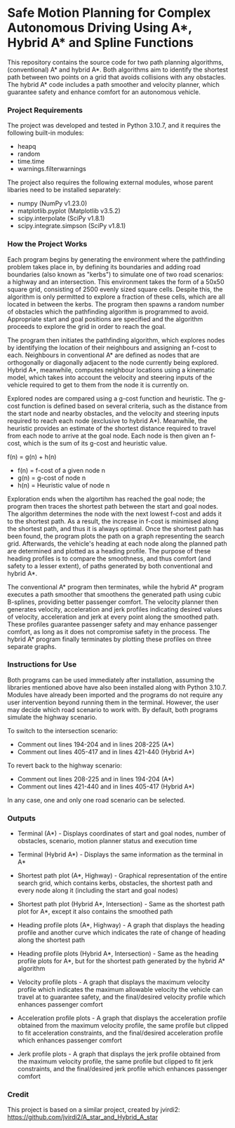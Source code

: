 # Safe Motion Planning for Complex Autonomous Driving Using A*, Hybrid A* and Spline Functions
This repository contains the source code for two path planning algorithms, (conventional) A* and hybrid A*. Both algorithms aim to identify the shortest path between two points on a grid that avoids collisions with any obstacles. The hybrid A* code includes a path smoother and velocity planner, which guarantee safety and enhance comfort for an autonomous vehicle.

### Project Requirements
The project was developed and tested in Python 3.10.7, and it requires the following built-in modules:
* heapq
* random
* time.time
* warnings.filterwarnings

The project also requires the following external modules, whose parent libaries need to be installed separately:
* numpy (NumPy v1.23.0)
* matplotlib.pyplot (Matplotlib v3.5.2)
* scipy.interpolate (SciPy v1.8.1)
* scipy.integrate.simpson (SciPy v1.8.1)

### How the Project Works
Each program begins by generating the environment where the pathfinding problem takes place in, by defining its boundaries and adding road boundaries (also known as "kerbs") to simulate one of two road scenarios: a highway and an intersection. This environment takes the form of a 50x50 square grid, consisting of 2500 evenly sized square cells. Despite this, the algorithm is only permitted to explore a fraction of these cells, which are all located in between the kerbs. The program then spawns a random number of obstacles which the pathfinding algorithm is programmed to avoid. Appropriate start and goal positions are specified and the algorithm proceeds to explore the grid in order to reach the goal.

The program then initiates the pathfinding algorithm, which explores nodes by identifying the location of their neighbours and assigning an f-cost to each. Neighbours in conventional A* are defined as nodes that are orthogonally or diagonally adjacent to the node currently being explored. Hybrid A*, meanwhile, computes neighbour locations using a kinematic model, which takes into account the velocity and steering inputs of the vehicle required to get to them from the node it is currently on.

Explored nodes are compared using a g-cost function and heuristic. The g-cost function is defined based on several criteria, such as the distance from the start node and nearby obstacles, and the velocity and steering inputs required to reach each node (exclusive to hybrid A*). Meanwhile, the heuristic provides an estimate of the shortest distance required to travel from each node to arrive at the goal node. Each node is then given an f-cost, which is the sum of its g-cost and heuristic value.

f(n) = g(n) + h(n)
* f(n) = f-cost of a given node n
* g(n) = g-cost of node n
* h(n) = Heuristic value of node n

Exploration ends when the algortihm has reached the goal node; the program then traces the shortest path between the start and goal nodes. The algorithm determines the node with the next lowest f-cost and adds it to the shortest path. As a result, the increase in f-cost is minimised along the shortest path, and thus it is always optimal. Once the shortest path has been found, the program plots the path on a graph representing the search grid. Afterwards, the vehicle's heading at each node along the planned path are determined and plotted as a heading profile. The purpose of these heading profiles is to compare the smoothness, and thus comfort (and safety to a lesser extent), of paths generated by both conventional and hybrid A*.

The conventional A* program then terminates, while the hybrid A* program executes a path smoother that smoothens the generated path using cubic B-splines, providing better passenger comfort. The velocity planner then generates velocity, acceleration and jerk profiles indicating desired values of velocity, acceleration and jerk at every point along the smoothed path. These profiles guarantee passenger safety and may enhance passenger comfort, as long as it does not compromise safety in the process. The hybrid A* program finally terminates by plotting these profiles on three separate graphs.

### Instructions for Use
Both programs can be used immediately after installation, assuming the libraries mentioned above have also been installed along with Python 3.10.7. Modules have already been imported and the programs do not require any user intervention beyond running them in the terminal. However, the user may decide which road scenario to work with. By default, both programs simulate the highway scenario.

To switch to the intersection scenario:
* Comment out lines 194-204 and in lines 208-225 (A*)
* Comment out lines 405-417 and in lines 421-440 (Hybrid A*)

To revert back to the highway scenario:
* Comment out lines 208-225 and in lines 194-204 (A*)
* Comment out lines 421-440 and in lines 405-417 (Hybrid A*)

In any case, one and only one road scenario can be selected.

### Outputs
* Terminal (A*) -
Displays coordinates of start and goal nodes, number of obstacles, scenario, motion planner status and execution time

* Terminal (Hybrid A*) -
Displays the same information as the terminal in A*

* Shortest path plot (A*, Highway) -
Graphical representation of the entire search grid, which contains kerbs, obstacles, the shortest path and every node along it (including the start and goal nodes)

* Shortest path plot (Hybrid A*, Intersection) -
Same as the shortest path plot for A*, except it also contains the smoothed path

* Heading profile plots (A*, Highway) - 
A graph that displays the heading profile and another curve which indicates the rate of change of heading along the shortest path

* Heading profile plots (Hybrid A*, Intersection) - 
Same as the heading profile plots for A*, but for the shortest path generated by the hybrid A* algorithm

* Velocity profile plots -
A graph that displays the maximum velocity profile which indicates the maximum allowable velocity the vehicle can travel at to guarantee safety, and the final/desired velocity profile which enhances passenger comfort

* Acceleration profile plots -
A graph that displays the acceleration profile obtained from the maximum velocity profile, the same profile but clipped to fit acceleration constraints, and the final/desired acceleration profile which enhances passenger comfort 

* Jerk profile plots -
A graph that displays the jerk profile obtained from the maximum velocity profile, the same profile but clipped to fit jerk constraints, and the final/desired jerk profile which enhances passenger comfort 

### Credit
This project is based on a similar project, created by jvirdi2:
https://github.com/jvirdi2/A_star_and_Hybrid_A_star
